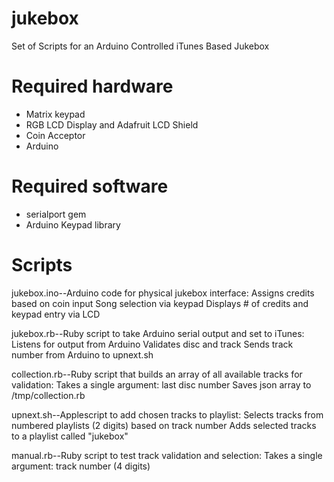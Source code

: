 jukebox
=======
Set of Scripts for an Arduino Controlled iTunes Based Jukebox

Required hardware
=================
* Matrix keypad
* RGB LCD Display and Adafruit LCD Shield
* Coin Acceptor
* Arduino

Required software
=================
* serialport gem
* Arduino Keypad library

Scripts
=======
jukebox.ino--Arduino code for physical jukebox interface:
Assigns credits based on coin input
Song selection via keypad
Displays # of credits and keypad entry via LCD

jukebox.rb--Ruby script to take Arduino serial output and set to iTunes:
Listens for output from Arduino
Validates disc and track
Sends track number from Arduino to upnext.sh

collection.rb--Ruby script that builds an array of all available tracks for validation:
Takes a single argument: last disc number
Saves json array to /tmp/collection.rb

upnext.sh--Applescript to add chosen tracks to playlist:
Selects tracks from numbered playlists (2 digits) based on track number
Adds selected tracks to a playlist called "jukebox"

manual.rb--Ruby script to test track validation and selection:
Takes a single argument: track number (4 digits)
